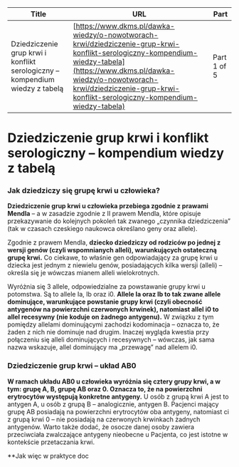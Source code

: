 | **Title**       | **URL**           | **Part**              |
|-----------------|-------------------|-----------------------|
| Dziedziczenie grup krwi i konflikt serologiczny – kompendium wiedzy z tabelą         | [https://www.dkms.pl/dawka-wiedzy/o-nowotworach-krwi/dziedziczenie-grup-krwi-konflikt-serologiczny-kompendium-wiedzy-tabela](https://www.dkms.pl/dawka-wiedzy/o-nowotworach-krwi/dziedziczenie-grup-krwi-konflikt-serologiczny-kompendium-wiedzy-tabela)    | Part 1 of 5          |

# Dziedziczenie grup krwi i konflikt serologiczny – kompendium wiedzy z tabelą

### Jak dziedziczy się grupę krwi u człowieka?


**Dziedziczenie grup krwi u człowieka przebiega zgodnie z prawami Mendla** – a w zasadzie zgodnie z II prawem Mendla, które opisuje przekazywanie do kolejnych pokoleń tak zwanego „czynnika dziedziczenia” (tak w czasach czeskiego naukowca określano geny oraz allele).


Zgodnie z prawem Mendla, **dziecko dziedziczy od rodziców po jednej z wersji genów (czyli wspomnianych alleli), warunkujących ostateczną grupę krwi.** Co ciekawe, to właśnie gen odpowiadający za grupę krwi u dziecka jest jednym z niewielu genów, posiadających kilka wersji (alleli) – określa się je wówczas mianem alleli wielokrotnych.


Wyróżnia się 3 allele, odpowiedzialne za powstawanie grupy krwi u potomstwa. Są to allele Ia, Ib oraz i0\. **Allele Ia oraz Ib to tak zwane allele dominujące, warunkujące powstanie grupy krwi (czyli obecność antygenów na powierzchni czerwonych krwinek), natomiast allel i0 to allel recesywny (nie koduje on żadnego antygenu).** W związku z tym pomiędzy allelami dominującymi zachodzi kodominacja – oznacza to, że żaden z nich nie dominuje nad drugim. Inaczej wygląda kwestia przy połączeniu się alleli dominujących i recesywnych – wówczas, jak sama nazwa wskazuje, allel dominujący ma „przewagę” nad allelem i0\.


### Dziedziczenie grup krwi – układ AB0


**W ramach układu AB0 u człowieka wyróżnia się cztery grupy krwi, a w tym: grupę A, B, grupę AB oraz 0\. Oznacza to, że na powierzchni erytrocytów występują konkretne antygeny.** U osób z grupą krwi A jest to antygen A, u osób z grupą B – analogicznie, antygen B. Pacjenci mający grupę AB posiadają na powierzchni erytrocytów oba antygeny, natomiast ci z grupą krwi 0 – nie posiadają na czerwonych krwinkach żadnych antygenów. Warto także dodać, że osocze danej osoby zawiera przeciwciała zwalczające antygeny nieobecne u Pacjenta, co jest istotne w kontekście przetaczania krwi.


**Jak więc w praktyce doc
